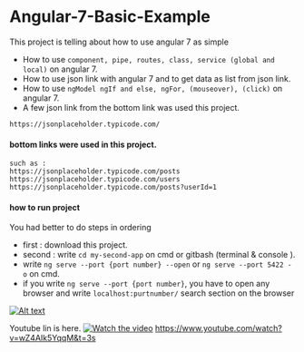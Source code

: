 # Angular-7-Basic-Example
This project is telling about how to use angular 7 as simple
- How to use `component, pipe, routes, class, service (global and local)` on angular 7.
- How to use json link with angular 7 and to get data as list from json link.
- How to use `ngModel ngIf and else, ngFor, (mouseover), (click)` on angular 7.
- A few json link from the bottom link was used this project.
``` 
https://jsonplaceholder.typicode.com/
``` 
#### bottom links were used in this project.
``` 
such as : 
https://jsonplaceholder.typicode.com/posts
https://jsonplaceholder.typicode.com/users
https://jsonplaceholder.typicode.com/posts?userId=1
``` 
#### how to run project
You had better to do steps in ordering
- first : download this project.
- second : write `cd my-second-app` on cmd or gitbash (terminal & console ).
- write `ng serve --port {port number} --open` or `ng serve --port 5422 -o` on cmd.
- if you write `ng serve --port {port number}`, you have to open any browser and write `localhost:purtnumber/` search section on the browser

[![Alt text](https://i.ytimg.com/vi/wZ4AIk5YqqM/hqdefault.jpg?sqp=-oaymwEjCNACELwBSFryq4qpAxUIARUAAAAAGAElAADIQj0AgKJDeAE=&rs=AOn4CLC4jTb3UCkmUxECXlMXUJIZ5blX4w)](https://www.youtube.com/watch?v=wZ4AIk5YqqM&t=3s)

Youtube lin is here. [![Watch the video](https://www.youtube.com/watch?v=wZ4AIk5YqqM&t=3s)](https://www.youtube.com/watch?v=wZ4AIk5YqqM&t=3s)
https://www.youtube.com/watch?v=wZ4AIk5YqqM&t=3s
